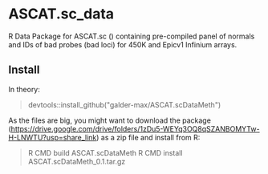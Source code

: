# ASCAT.sc_data

R Data Package for ASCAT.sc () containing pre-compiled panel of
normals and IDs of bad probes (bad loci) for 450K and Epicv1 Infinium arrays.

## Install

In theory:

> devtools::install_github("galder-max/ASCAT.scDataMeth")

As the files are big, you might want to download the package
(https://drive.google.com/drive/folders/1zDu5-WEYq3OQ8qSZANBOMYTw-H-LNWTU?usp=share_link) as a zip file and
install from R:

> R CMD build ASCAT.scDataMeth
> R CMD install ASCAT.scDataMeth_0.1.tar.gz


